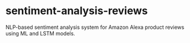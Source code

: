 # sentiment-analysis-reviews
NLP-based sentiment analysis system for Amazon Alexa product reviews using ML and LSTM models.
